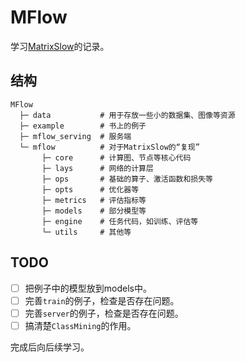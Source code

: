# MFlow

学习[MatrixSlow](https://github.com/zc911/MatrixSlow)的记录。

## 结构

```
MFlow
  ├─ data           # 用于存放一些小的数据集、图像等资源
  ├─ example        # 书上的例子
  ├─ mflow_serving  # 服务端
  └─ mflow          # 对于MatrixSlow的“复现”
       ├─ core      # 计算图、节点等核心代码
       ├─ lays      # 网络的计算层
       ├─ ops       # 基础的算子、激活函数和损失等
       ├─ opts      # 优化器等
       ├─ metrics   # 评估指标等
       ├─ models    # 部分模型等
       ├─ engine    # 任务代码，如训练、评估等
       └─ utils     # 其他等
```

## TODO

- [ ] 把例子中的模型放到models中。
- [ ] 完善`train`的例子，检查是否存在问题。
- [ ] 完善`server`的例子，检查是否存在问题。
- [ ] 搞清楚`ClassMining`的作用。

完成后向后续学习。
